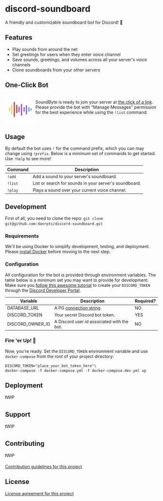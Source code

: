 # discord-soundboard

A friendly and customizable soundboard bot for Discord! 🤖

## Features

- Play sounds from around the net
- Set greetings for users when they enter voice channel
- Save sounds, greetings, and volumes across all your server's voice channels
- Clone soundboards from your other servers

## One-Click Bot

<p>
  <a href="https://discord.com/oauth2/authorize?client_id=792651273387638815&permissions=8192&scope=bot">
    <img align="left" src="/soundbyte.png" width="100" height="100" alt="SoundByte Avatar" />
  </a>

  <br/>
SoundByte is ready to join your server at <a href="https://discord.com/oauth2/authorize?client_id=792651273387638815&permissions=8192&scope=bot">the click of a link</a>. Please provide the bot with "Manage Messages" permission for the best experience while using the <code>!list</code> command.

</p>
<br/>

## Usage

By default the bot uses `!` for the command prefix, which you can may change using `!prefix`.
Below is a minimum set of commands to get started. Use `!help` to see more!

| Command | Description                                            |
| ------- | ------------------------------------------------------ |
| `!add`  | Add a sound to your server's soundboard.               |
| `!list` | List or search for sounds in your server's soundboard. |
| `!play` | Plays a sound over your current voice channel.         |

## Development

First of all, you need to clone the repo:
`git clone git@github.com:danrpts/discord-soundboard.git`

### Requirements

We'll be using Docker to simplify development, testing, and deployment. Please [install Docker](https://docs.docker.com/get-docker/) before moving to the next step.

### Configuration

All configuration for the bot is provided through environment variables. The table below is a minimum set you may want to provide for development. Make sure you [follow this awesome tutorial](https://youtu.be/ibtXXoMxaho) to create your `DISCORD_TOKEN` through the [Discord Developer Portal](https://discord.com/developers/applications).

| Variable         | Description                                                                                                                     | Required? |
| ---------------- | ------------------------------------------------------------------------------------------------------------------------------- | --------- |
| DATABASE_URL     | A PG [connection string](https://github.com/brianc/node-postgres/tree/master/packages/pg-connection-string#connection-strings). | NO        |
| DISCORD_TOKEN    | Your secret Discord bot token.                                                                                                  | YES       |
| DISCORD_OWNER_ID | A Discord user id associated with the bot.                                                                                      | NO        |

### Fire 'er Up! 🚀

Now, you're ready. Set the `DISCORD_TOKEN` environment variable and use `docker-compose` from the root of your project directory:

```
DISCORD_TOKEN="place_your_bot_token_here"\
docker-compose -f docker-compose.yml -f docker-compose.dev.yml up
```

## Deployment

❗WIP

## Support

❗WIP

## Contributing

❗WIP

[Contribution guidelines for this project](CONTRIBUTING.md)

## License

[License agreement for this project](LICENSE)
